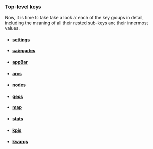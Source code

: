 ### Top-level keys
Now, it is time to take take a look at each of the key groups in detail, including the meaning of all their nested sub-keys and their innermost values.

- #### [settings](settings.md)

- #### [categories](categories.md)

- #### [appBar](appBar.md)

- #### [arcs](arcs.md)

- #### [nodes](nodes.md)

- #### [geos](geos.md)

- #### [map](map.md)

- #### [stats](stats.md)

- #### [kpis](kpis.md)

- #### [kwargs](kwargs.md)